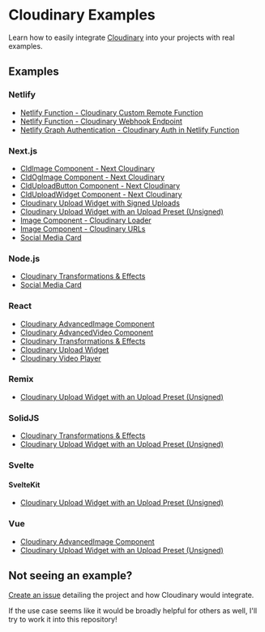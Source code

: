 # Cloudinary Examples

Learn how to easily integrate [Cloudinary](https://cloudinary.com/) into your projects with real examples.

## Examples

### Netlify

* [Netlify Function - Cloudinary Custom Remote Function](https://github.com/colbyfayock/cloudinary-examples/tree/main/examples/netlify-custom-function-remote)
* [Netlify Function - Cloudinary Webhook Endpoint](https://github.com/colbyfayock/cloudinary-examples/tree/main/examples/netlify-function-webhook-endpoint)
* [Netlify Graph Authentication - Cloudinary Auth in Netlify Function](https://github.com/colbyfayock/cloudinary-examples/tree/main/examples/netlify-graph-authentication-function)

### Next.js

* [CldImage Component - Next Cloudinary](https://github.com/colbyfayock/cloudinary-examples/tree/main/examples/nextjs-cldimage)
* [CldOgImage Component - Next Cloudinary](https://github.com/colbyfayock/cloudinary-examples/tree/main/examples/nextjs-cldogimage)
* [CldUploadButton Component - Next Cloudinary](https://github.com/colbyfayock/cloudinary-examples/tree/main/examples/nextjs-clduploadbutton)
* [CldUploadWidget Component - Next Cloudinary](https://github.com/colbyfayock/cloudinary-examples/tree/main/examples/nextjs-clduploadwidget)
* [Cloudinary Upload Widget with Signed Uploads](https://github.com/colbyfayock/cloudinary-examples/tree/main/examples/nextjs-upload-widget-signed)
* [Cloudinary Upload Widget with an Upload Preset (Unsigned)](https://github.com/colbyfayock/cloudinary-examples/tree/main/examples/nextjs-upload-widget-preset)
* [Image Component - Cloudinary Loader](https://github.com/colbyfayock/cloudinary-examples/tree/main/examples/nextjs-next-image-loader)
* [Image Component - Cloudinary URLs](https://github.com/colbyfayock/cloudinary-examples/tree/main/examples/nextjs-next-image-domain)
* [Social Media Card](https://github.com/colbyfayock/cloudinary-examples/tree/main/examples/nextjs-social-media-card)

### Node.js

* [Cloudinary Transformations & Effects](https://github.com/colbyfayock/cloudinary-examples/tree/main/examples/node-transformations-effects)
* [Social Media Card](https://github.com/colbyfayock/cloudinary-examples/tree/main/examples/node-social-media-card)

### React

* [Cloudinary AdvancedImage Component](https://github.com/colbyfayock/cloudinary-examples/tree/main/examples/react-advanced-image)
* [Cloudinary AdvancedVideo Component](https://github.com/colbyfayock/cloudinary-examples/tree/main/examples/react-advanced-video)
* [Cloudinary Transformations & Effects](https://github.com/colbyfayock/cloudinary-examples/tree/main/examples/react-transformations-effects)
* [Cloudinary Upload Widget](https://github.com/colbyfayock/cloudinary-examples/tree/main/examples/react-upload-widget-preset)
* [Cloudinary Video Player](https://github.com/colbyfayock/cloudinary-examples/tree/main/examples/react-video-player)

### Remix

* [Cloudinary Upload Widget with an Upload Preset (Unsigned)](https://github.com/colbyfayock/cloudinary-examples/tree/main/examples/remix-upload-widget-preset)

### SolidJS

* [Cloudinary Transformations & Effects](https://github.com/colbyfayock/cloudinary-examples/tree/main/examples/solid-transformations-effects)
* [Cloudinary Upload Widget with an Upload Preset (Unsigned)](https://github.com/colbyfayock/cloudinary-examples/tree/main/examples/solid-upload-widget-preset)

### Svelte

#### SvelteKit

* [Cloudinary Upload Widget with an Upload Preset (Unsigned)](https://github.com/colbyfayock/cloudinary-examples/tree/main/examples/sveltekit-upload-widget-preset)

### Vue

* [Cloudinary AdvancedImage Component](https://github.com/colbyfayock/cloudinary-examples/tree/main/examples/vue-advanced-image)
* [Cloudinary Upload Widget with an Upload Preset (Unsigned)](https://github.com/colbyfayock/cloudinary-examples/tree/main/examples/vue-upload-widget-preset)

## Not seeing an example?

[Create an issue](https://github.com/colbyfayock/cloudinary-examples/issues/new) detailing the project and how Cloudinary would integrate.

If the use case seems like it would be broadly helpful for others as well, I'll try to work it into this repository!
